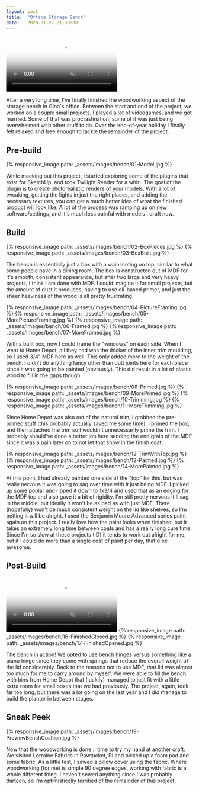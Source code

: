 ```yaml
---
layout: post
title:  "Office Storage Bench"
date:   2020-01-27 21:30:00
---
```


<div class="header photo-section">
  <div class="photos">
    <video autoplay loop muted playsinline poster="/videos/bench/18-OpeningClosing001.png">
        <source src="/videos/bench/18-OpeningClosing.webm" type="video/webm">
        <source src="/videos/bench/18-OpeningClosing.mp4" type="video/mp4">
    </video>
  </div>
  <p>
    After a very long time, I've finally finished the woodworking aspect of the storage bench in Gina's office. Between the start and end of the project, we worked on a couple small projects, I played a lot of videogames, and we got married. Some of that was procrastination, some of it was just being overwhelmed with other stuff to do. Over the end-of-year holiday I finally felt relaxed and free enough to tackle the remainder of the project.
  </p>
</div>

## Pre-build

<div class="photo-section">
  <div class="photos">
    {% responsive_image path: _assets/images/bench/01-Model.jpg %}
  </div>
  <p>
    While mocking out this project, I started exploring some of the plugins that exist for SketchUp, and took Twilight Render for a whirl. The goal of the plugin is to create photorealistic renders of your models. With a lot of tweaking, getting the lights in just the right places, and adding the necessary textures, you can get a much better idea of what the finished product will look like. A lot of the process was ramping up on new software/settings, and it's much less painful with models I draft now.
  </p>
</div>

## Build

<div class="photo-section">
  <div class="photos">
    {% responsive_image path: _assets/images/bench/02-BoxPieces.jpg %}
    {% responsive_image path: _assets/images/bench/03-BoxBuilt.jpg %}
  </div>
  <p>
    The bench is essentially just a box with a wainscoting on top, similar to what some people have in a dining room. The box is constructed out of MDF for it's smooth, consistent appearance, but after two large and very heavy projects, I think I am done with MDF. I could imagine it for small projects, but the amount of dust it produces, having to use oil-based primer, and just the sheer heaviness of the wood is all pretty frustrating.
  </p>
</div>

<div class="photo-section">
  <div class="photos">
    {% responsive_image path: _assets/images/bench/04-PictureFraming.jpg %}
    {% responsive_image path: _assets/images/bench/05-MorePictureFraming.jpg %}
    {% responsive_image path: _assets/images/bench/06-Framed.jpg %}
    {% responsive_image path: _assets/images/bench/07-MoreFramed.jpg %}
  </div>
  <p>
    With a built box, now I could frame the "windows" on each side. When I went to Home Depot, all they had was the thicker of the inner trim moulding, so I used 3/4" MDF here as well. This only added more to the weight of the bench. I didn't do anything fancy other than butt joints here for each piece since it was going to be painted (obviously). This did result in a lot of plastic wood to fill in the gaps though.
  </p>
</div>

<div class="photo-section">
  <div class="photos">
    {% responsive_image path: _assets/images/bench/08-Primed.jpg %}
    {% responsive_image path: _assets/images/bench/09-MorePrimed.jpg %}
    {% responsive_image path: _assets/images/bench/10-Trimming.jpg %}
    {% responsive_image path: _assets/images/bench/11-MoreTrimming.jpg %}
  </div>
  <p>
    Since Home Depot was also out of the natural trim, I grabbed the pre-primed stuff (this probably actually saved me some time). I primed the box, and then attached the trim so I wouldn't unnecessarily prime the trim. I probably should've done a better job here sanding the end grain of the MDF since it was a pain later on to not let that show in the finish coat.
  </p>
</div>

<div class="photo-section">
  <div class="photos">
    {% responsive_image path: _assets/images/bench/12-TrimWithTop.jpg %}
    {% responsive_image path: _assets/images/bench/13-Painted.jpg %}
    {% responsive_image path: _assets/images/bench/14-MorePainted.jpg %}
  </div>
  <p>
    At this point, I had already painted one side of the "top" for this, but was really nervous it was going to sag over time with it just being MDF. I picked up some poplar and ripped it down to 1x3/4 and used that as an edging for the MDF top and also gave it a bit of rigidity. I'm still pretty nervous it'll sag in the middle, but ideally it won't be as bad as with just MDF. There (hopefully) won't be much consistent weight on the lid like shelves, so I'm betting it will be alright. I used the Benjamin Moore Advanced series paint again on this project. I really love how the paint looks when finished, but it takes an extremely long time between coats and has a really long cure time. Since I'm so slow at these projects (:D) it tends to work out alright for me, but if I could do more than a single coat of paint per day, that'd be awesome.
  </p>
</div>

## Post-Build

<div class="photo-section">
  <div class="photos">
    <video autoplay loop muted playsinline poster="/videos/bench/15-OpeningClosing001.png">
        <source src="/videos/bench/15-OpeningClosing.webm" type="video/webm">
        <source src="/videos/bench/15-OpeningClosing.mp4" type="video/mp4">
    </video>
    {% responsive_image path: _assets/images/bench/16-FinishedClosed.jpg %}
    {% responsive_image path: _assets/images/bench/17-FinishedOpened.jpg %}
  </div>
  <p>
    The bench in action! We opted to use bench hinges versus something like a piano hinge since they come with springs that reduce the overall weight of the lid considerably. Back to the reasons not to use MDF, that lid was almost too much for me to carry around by myself. We were able to fill the bench with bins from Home Depot that (luckily) managed to just fit with a little extra room for small boxes that we had previously. The project, again, took far too long, but there was a lot going on the last year and I did manage to build the planter in between stages.
  </p>
</div>

## Sneak Peek

<div class="photo-section">
  <div class="photos">
    {% responsive_image path: _assets/images/bench/19-PreviewBenchCushion.jpg %}
  </div>
  <p>
    Now that the woodworking is done... time to try my hand at another craft. We visited Lorraine Fabrics in Pawtucket, RI and picked up a foam pad and some fabric. As a little test, I sewed a pillow cover using the fabric. Where woodworking (for me) is simple 90 degree edges, working with fabric is a whole different thing. I haven't sewed anything since I was probably thirteen, so I'm optimistically terrified of the remainder of this project.
  </p>
</div>
